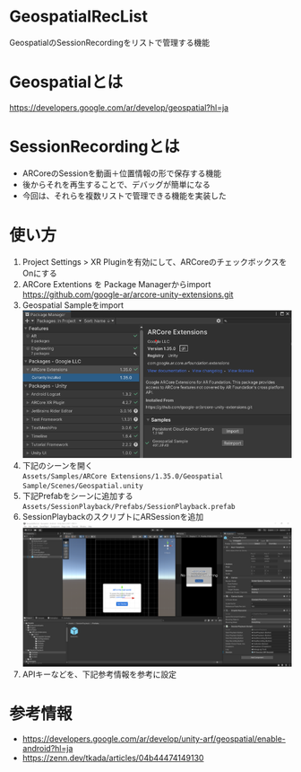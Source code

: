 # GeospatialRecList
GeospatialのSessionRecordingをリストで管理する機能  

# Geospatialとは
https://developers.google.com/ar/develop/geospatial?hl=ja  

# SessionRecordingとは
 - ARCoreのSessionを動画＋位置情報の形で保存する機能  
 - 後からそれを再生することで、デバッグが簡単になる  
 - 今回は、それらを複数リストで管理できる機能を実装した

# 使い方
1. Project Settings > XR Pluginを有効にして、ARCoreのチェックボックスをOnにする
2. ARCore Extentions を Package Managerからimport  
  https://github.com/google-ar/arcore-unity-extensions.git  
3. Geospatial Sampleをimport  
  ![alt](Documents/Images/sample-scene.png)  
4. 下記のシーンを開く  
  `Assets/Samples/ARCore Extensions/1.35.0/Geospatial Sample/Scenes/Geospatial.unity`
5. 下記Prefabをシーンに追加する  
  `Assets/SessionPlayback/Prefabs/SessionPlayback.prefab`
6. SessionPlaybackのスクリプトにARSessionを追加
  ![alt](Documents/Images/add-ar-session.png)  
7. APIキーなどを、下記参考情報を参考に設定  

# 参考情報
 - https://developers.google.com/ar/develop/unity-arf/geospatial/enable-android?hl=ja
 - https://zenn.dev/tkada/articles/04b44474149130